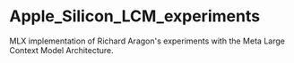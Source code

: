 # Apple_Silicon_LCM_experiments
MLX implementation of Richard Aragon's experiments with the Meta Large Context Model Architecture.
